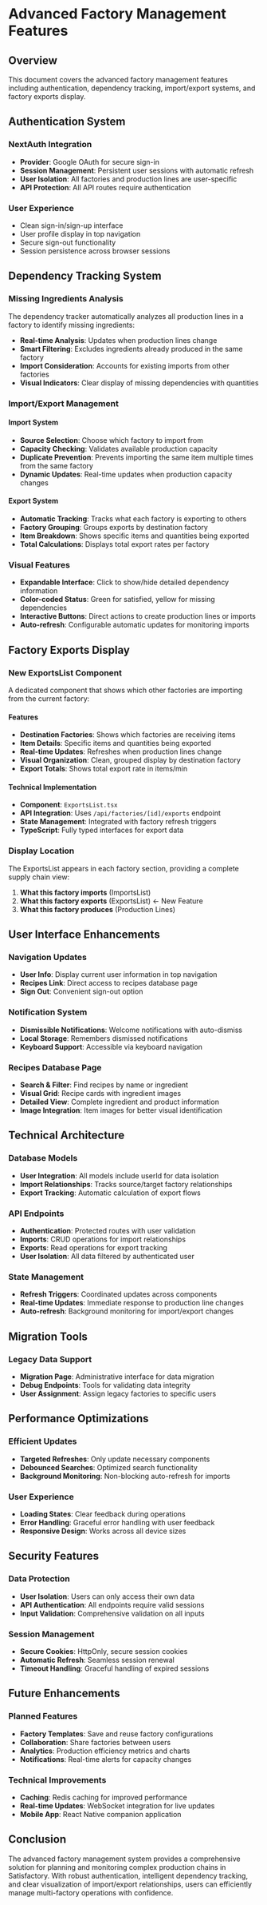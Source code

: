 # Advanced Factory Management Features

## Overview

This document covers the advanced factory management features including authentication, dependency tracking, import/export systems, and factory exports display.

## Authentication System

### NextAuth Integration
- **Provider**: Google OAuth for secure sign-in
- **Session Management**: Persistent user sessions with automatic refresh
- **User Isolation**: All factories and production lines are user-specific
- **API Protection**: All API routes require authentication

### User Experience
- Clean sign-in/sign-up interface
- User profile display in top navigation
- Secure sign-out functionality
- Session persistence across browser sessions

## Dependency Tracking System

### Missing Ingredients Analysis
The dependency tracker automatically analyzes all production lines in a factory to identify missing ingredients:

- **Real-time Analysis**: Updates when production lines change
- **Smart Filtering**: Excludes ingredients already produced in the same factory
- **Import Consideration**: Accounts for existing imports from other factories
- **Visual Indicators**: Clear display of missing dependencies with quantities

### Import/Export Management

#### Import System
- **Source Selection**: Choose which factory to import from
- **Capacity Checking**: Validates available production capacity
- **Duplicate Prevention**: Prevents importing the same item multiple times from the same factory
- **Dynamic Updates**: Real-time updates when production capacity changes

#### Export System
- **Automatic Tracking**: Tracks what each factory is exporting to others
- **Factory Grouping**: Groups exports by destination factory
- **Item Breakdown**: Shows specific items and quantities being exported
- **Total Calculations**: Displays total export rates per factory

### Visual Features
- **Expandable Interface**: Click to show/hide detailed dependency information
- **Color-coded Status**: Green for satisfied, yellow for missing dependencies
- **Interactive Buttons**: Direct actions to create production lines or imports
- **Auto-refresh**: Configurable automatic updates for monitoring imports

## Factory Exports Display

### New ExportsList Component
A dedicated component that shows which other factories are importing from the current factory:

#### Features
- **Destination Factories**: Shows which factories are receiving items
- **Item Details**: Specific items and quantities being exported
- **Real-time Updates**: Refreshes when production lines change
- **Visual Organization**: Clean, grouped display by destination factory
- **Export Totals**: Shows total export rate in items/min

#### Technical Implementation
- **Component**: `ExportsList.tsx`
- **API Integration**: Uses `/api/factories/[id]/exports` endpoint
- **State Management**: Integrated with factory refresh triggers
- **TypeScript**: Fully typed interfaces for export data

### Display Location
The ExportsList appears in each factory section, providing a complete supply chain view:
1. **What this factory imports** (ImportsList)
2. **What this factory exports** (ExportsList) ← New Feature
3. **What this factory produces** (Production Lines)

## User Interface Enhancements

### Navigation Updates
- **User Info**: Display current user information in top navigation
- **Recipes Link**: Direct access to recipes database page
- **Sign Out**: Convenient sign-out option

### Notification System
- **Dismissible Notifications**: Welcome notifications with auto-dismiss
- **Local Storage**: Remembers dismissed notifications
- **Keyboard Support**: Accessible via keyboard navigation

### Recipes Database Page
- **Search & Filter**: Find recipes by name or ingredient
- **Visual Grid**: Recipe cards with ingredient images
- **Detailed View**: Complete ingredient and product information
- **Image Integration**: Item images for better visual identification

## Technical Architecture

### Database Models
- **User Integration**: All models include userId for data isolation
- **Import Relationships**: Tracks source/target factory relationships
- **Export Tracking**: Automatic calculation of export flows

### API Endpoints
- **Authentication**: Protected routes with user validation
- **Imports**: CRUD operations for import relationships
- **Exports**: Read operations for export tracking
- **User Isolation**: All data filtered by authenticated user

### State Management
- **Refresh Triggers**: Coordinated updates across components
- **Real-time Updates**: Immediate response to production line changes
- **Auto-refresh**: Background monitoring for import/export changes

## Migration Tools

### Legacy Data Support
- **Migration Page**: Administrative interface for data migration
- **Debug Endpoints**: Tools for validating data integrity
- **User Assignment**: Assign legacy factories to specific users

## Performance Optimizations

### Efficient Updates
- **Targeted Refreshes**: Only update necessary components
- **Debounced Searches**: Optimized search functionality
- **Background Monitoring**: Non-blocking auto-refresh for imports

### User Experience
- **Loading States**: Clear feedback during operations
- **Error Handling**: Graceful error handling with user feedback
- **Responsive Design**: Works across all device sizes

## Security Features

### Data Protection
- **User Isolation**: Users can only access their own data
- **API Authentication**: All endpoints require valid sessions
- **Input Validation**: Comprehensive validation on all inputs

### Session Management
- **Secure Cookies**: HttpOnly, secure session cookies
- **Automatic Refresh**: Seamless session renewal
- **Timeout Handling**: Graceful handling of expired sessions

## Future Enhancements

### Planned Features
- **Factory Templates**: Save and reuse factory configurations
- **Collaboration**: Share factories between users
- **Analytics**: Production efficiency metrics and charts
- **Notifications**: Real-time alerts for capacity changes

### Technical Improvements
- **Caching**: Redis caching for improved performance
- **Real-time Updates**: WebSocket integration for live updates
- **Mobile App**: React Native companion application

## Conclusion

The advanced factory management system provides a comprehensive solution for planning and monitoring complex production chains in Satisfactory. With robust authentication, intelligent dependency tracking, and clear visualization of import/export relationships, users can efficiently manage multi-factory operations with confidence.
